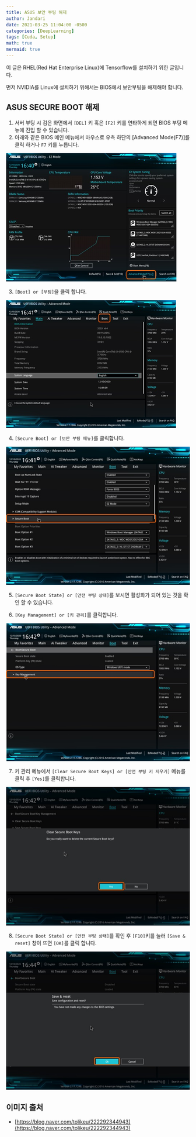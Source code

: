 ```yaml
---
title: ASUS 보안 부팅 해제
author: Jandari
date: 2021-03-25 11:04:00 -0500
categories: [DeepLearning]
tags: [Cuda, Setup]
math: true
mermaid: true
---
```


이 글은 RHEL(Red Hat Enterprise Linux)에 Tensorflow를 설치하기 위한 글입니다.

먼저 NVIDIA를 Linux에 설치하기 위해서는 BIOS에서 보안부팅을 해제해야 합니다.

## ASUS SECURE BOOT 해제

1. 서버 부팅 시 검은 화면에서 `[DEL]` 키 혹은 `[F2]` 키를 연타하게 되면 BIOS 부팅 메뉴에 진입 할 수 있습니다.
2. 아래와 같은 BIOS 메인 메뉴에서 마우스로 우측 하단의 [Advanced Mode(F7)]를 클릭 하거나 `F7` 키를 누릅니다.

![image](/assets/img/post/DeepLearning/2022-03-25-asus_secure_boot/1.jpg)

3. `[Boot] or [부팅]`을 클릭 합니다.

![image](/assets/img/post/DeepLearning/2022-03-25-asus_secure_boot/2.jpg)

4. `[Secure Boot] or [보안 부팅 메뉴]`를 클릭합니다.

![image](/assets/img/post/DeepLearning/2022-03-25-asus_secure_boot/3.jpg)


5. `[Secure Boot State] or [안전 부팅 상태]`를 보시면 활성화가 되어 있는 것을 확인 할 수 있습니다.

6. `[Key Management] or [키 관리]`를 클릭합니다.

![image](/assets/img/post/DeepLearning/2022-03-25-asus_secure_boot/4.jpg)

7. 키 관리 메뉴에서 `[Clear Secure Boot Keys] or [안전 부팅 키 지우기]` 메뉴를 클릭 후 `[Yes]`를 클릭합니다.

![image](/assets/img/post/DeepLearning/2022-03-25-asus_secure_boot/5.jpg)

8. `[Secure Boot State] or [안전 부팅 상태]`를 확인 후 `[F10]`키를 눌러 `[Save & reset]` 창이 뜨면 `[OK]`를 클릭 합니다.

![image](/assets/img/post/DeepLearning/2022-03-25-asus_secure_boot/6.jpg)

## 이미지 출처

* [https://blog.naver.com/tolikeu/222292344943](https://blog.naver.com/tolikeu/222292344943)